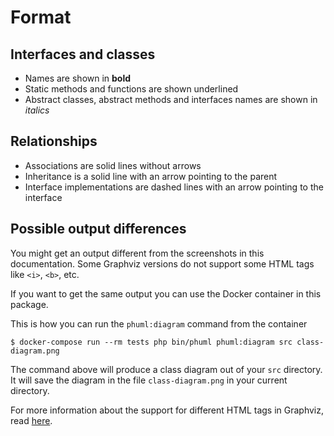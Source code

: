 # Format

## Interfaces and classes

* Names are shown in **bold**
* Static methods and functions are shown underlined
* Abstract classes, abstract methods and interfaces names are shown in *italics*

## Relationships

* Associations are solid lines without arrows
* Inheritance is a solid line with an arrow pointing to the parent
* Interface implementations are dashed lines with an arrow pointing to the interface

## Possible output differences

You might get an output different from the screenshots in this documentation.
Some Graphviz versions do not support some HTML tags like `<i>`, `<b>`, etc.

If you want to get the same output you can use the Docker container in this package.

This is how you can run the  `phuml:diagram` command from the container

```
$ docker-compose run --rm tests php bin/phuml phuml:diagram src class-diagram.png
```

The command above will produce a class diagram out of your `src` directory.
It will save the diagram in the file `class-diagram.png` in your current directory.

For more information about the support for different HTML tags in Graphviz, read [here][1].

[1]: https://www.graphviz.org/doc/info/shapes.html#html
